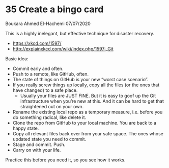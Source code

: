 35 Create a bingo card
================
Boukara Ahmed El-Hachemi
07/07/2020

This is a highly inelegant, but effective technique for disaster
recovery.

  - <https://xkcd.com/1597/>
  - <http://explainxkcd.com/wiki/index.php/1597:_Git>

Basic idea:

  - Commit early and often.
  - Push to a remote, like GitHub, often.
  - The state of things on GitHub is your new “worst case scenario”.
  - If you really screw things up locally, copy all the files (or the
    ones that have changed) to a safe place.
      - Usually your files are JUST FINE. But it is easy to goof up the
        Git infrastructure when you’re new at this. And it can be hard
        to get that straightened out on your own.
  - Rename the existing local repo as a temporary measure, i.e. before
    you do something radical, like delete it.
  - Clone the repo from GitHub to your local machine. You are back to a
    happy state.
  - Copy all relevant files back over from your safe space. The ones
    whose updated state you need to commit.
  - Stage and commit. Push.
  - Carry on with your life.

Practice this before you need it, so you see how it works.
